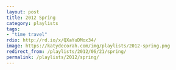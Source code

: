```yaml
---
layout: post
title: 2012 Spring
category: playlists
tags:
- "time travel"
rdio: http://rd.io/x/QXaYuDMox34/
image: https://katydecorah.com/img/playlists/2012-spring.png
redirect_from: /playlists/2012/06/21/spring/
permalink: /playlists/2012/spring/
---
```


